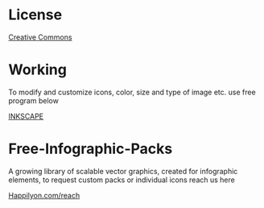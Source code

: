 # License

[Creative Commons](https://creativecommons.org/licenses/by/3.0)

# Working

To modify and customize icons, color, size and type of image etc. use free program below

[INKSCAPE](https://inkscape.org)


# Free-Infographic-Packs

A growing library of scalable vector graphics, created for infographic elements, to request custom packs or individual icons reach us here 

[Happilyon.com/reach](http://www.happilyon.com/reach/)
